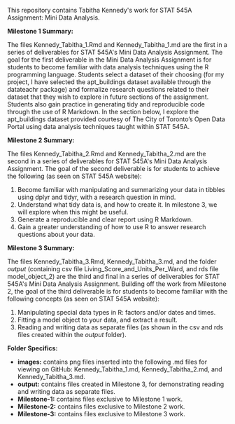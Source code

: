 This repository contains Tabitha Kennedy's work for STAT 545A Assignment: Mini Data Analysis. 

**Milestone 1 Summary:**

The files Kennedy_Tabitha_1.Rmd and Kennedy_Tabitha_1.md are the first in a series of deliverables for STAT 545A's Mini Data Analysis Assignment. The goal for the first deliverable in the Mini Data Analysis Assignment is for students to become familiar with data analysis techniques using the R programming language. Students select a dataset of their choosing (for my project, I have selected the apt_buildings dataset available through the datateachr package) and formalize research questions related to their dataset that they wish to explore in future sections of the assignment. Students also gain practice in generating tidy and reproducible code through the use of R Markdown. In the section below, I explore the apt_buildings dataset provided courtesy of The City of Toronto’s Open Data Portal using data analysis techniques taught within STAT 545A. 

**Milestone 2 Summary:**

The files Kennedy_Tabitha_2.Rmd and Kennedy_Tabitha_2.md are the second in a series of deliverables for STAT 545A's Mini Data Analysis Assignment. The goal of the second deliverable is for students to achieve the following (as seen on STAT 545A website):
1. Become familiar with manipulating and summarizing your data in tibbles using dplyr and tidyr, with a research question in mind.
2. Understand what tidy data is, and how to create it. In milestone 3, we will explore when this might be useful.
3. Generate a reproducible and clear report using R Markdown.
4. Gain a greater understanding of how to use R to answer research questions about your data.

**Milestone 3 Summary:**

The files Kennedy_Tabitha_3.Rmd, Kennedy_Tabitha_3.md, and the folder *output* (containing csv file Living_Score_and_Units_Per_Ward, and rds file model_object_2) are the third and final in a series of deliverables for STAT 545A's Mini Data Analysis Assignment. Building off the work from Milestone 2, the goal of the third deliverable is for students to become familiar with the following concepts (as seen on STAT 545A website):
1. Manipulating special data types in R: factors and/or dates and times.
2. Fitting a model object to your data, and extract a result.
3. Reading and writing data as separate files (as shown in the csv and rds files created within the *output* folder).

**Folder Specifics:**

- **images:** contains png files inserted into the following .md files for viewing on GitHub: Kennedy_Tabitha_1.md, Kennedy_Tabitha_2.md, and Kennedy_Tabitha_3.md.
- **output:** contains files created in Milestone 3, for demonstrating reading and writing data as separate files.
- **Milestone-1:** contains files exclusive to Milestone 1 work.
- **Milestone-2:** contains files exclusive to Milestone 2 work.
- **Milestone-3:** contains files exclusive to Milestone 3 work.
